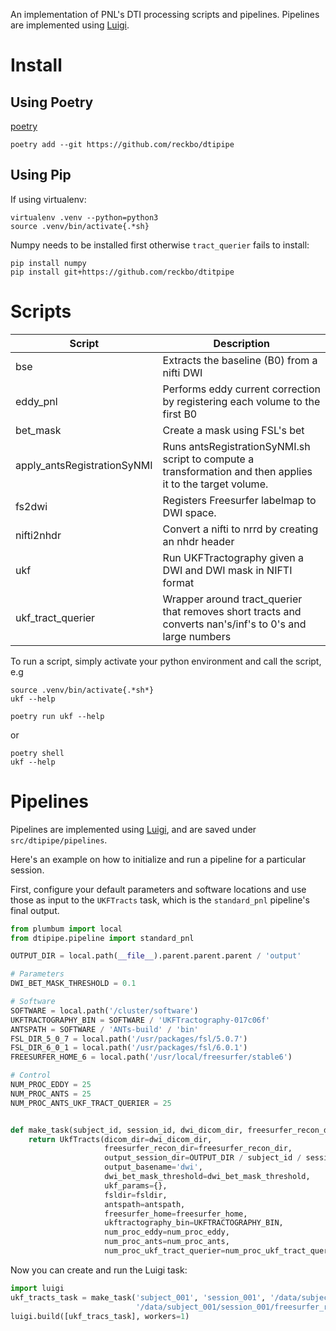 An implementation of PNL's DTI processing scripts and pipelines.  Pipelines
are implemented using [Luigi](https://github.com/spotify/luigi).


# Install

## Using Poetry

[poetry](https://poetry.eustace.io/)

```shell
poetry add --git https://github.com/reckbo/dtipipe
```

## Using Pip

If using virtualenv:

```shell
virtualenv .venv --python=python3
source .venv/bin/activate{.*sh}
```

Numpy needs to be installed first otherwise `tract_querier` fails to install:

```shell
pip install numpy
pip install git+https://github.com/reckbo/dtitpipe
```

# Scripts

| Script                      | Description                                                                                                |
|-----------------------------|------------------------------------------------------------------------------------------------------------|
| bse                         | Extracts the baseline (B0) from a nifti DWI                                                                |
| eddy_pnl                    | Performs eddy current correction by registering each volume to the first B0                                |
| bet_mask                    | Create a mask using FSL's bet                                                                              |
| apply_antsRegistrationSyNMI | Runs antsRegistrationSyNMI.sh script to compute a transformation and then applies it to the target volume. |
| fs2dwi                      | Registers Freesurfer labelmap to DWI space.                                                                |
| nifti2nhdr                  | Convert a nifti to nrrd by creating an nhdr header                                                         |
| ukf                         | Run UKFTractography given a DWI and DWI mask in NIFTI format                                               |
| ukf_tract_querier           | Wrapper around tract_querier that removes short tracts and converts nan's/inf's to 0's and large numbers   |


To run a script, simply activate your python environment and call the script, e.g

```shell
source .venv/bin/activate{.*sh*}
ukf --help
```

```shell
poetry run ukf --help
```

or

```shell
poetry shell
ukf --help
```


# Pipelines

Pipelines are implemented using [Luigi](https://github.com/spotify/luigi), and are saved under `src/dtipipe/pipelines`.

Here's an example on how to initialize and run a pipeline for a particular session.

First, configure your default parameters and software locations and use those as
input to the `UKFTracts` task, which is the `standard_pnl` pipeline's final output.


```python
from plumbum import local
from dtipipe.pipeline import standard_pnl

OUTPUT_DIR = local.path(__file__).parent.parent.parent / 'output'

# Parameters
DWI_BET_MASK_THRESHOLD = 0.1

# Software
SOFTWARE = local.path('/cluster/software')
UKFTRACTOGRAPHY_BIN = SOFTWARE / 'UKFTractography-017c06f'
ANTSPATH = SOFTWARE / 'ANTs-build' / 'bin'
FSL_DIR_5_0_7 = local.path('/usr/packages/fsl/5.0.7')
FSL_DIR_6_0_1 = local.path('/usr/packages/fsl/6.0.1')
FREESURFER_HOME_6 = local.path('/usr/local/freesurfer/stable6')

# Control
NUM_PROC_EDDY = 25
NUM_PROC_ANTS = 25
NUM_PROC_ANTS_UKF_TRACT_QUERIER = 25


def make_task(subject_id, session_id, dwi_dicom_dir, freesurfer_recon_dir):
    return UkfTracts(dicom_dir=dwi_dicom_dir,
                     freesurfer_recon_dir=freesurfer_recon_dir,
                     output_session_dir=OUTPUT_DIR / subject_id / session_id
                     output_basename='dwi',
                     dwi_bet_mask_threshold=dwi_bet_mask_threshold,
                     ukf_params={},
                     fsldir=fsldir,
                     antspath=antspath,
                     freesurfer_home=freesurfer_home,
                     ukftractography_bin=UKFTRACTOGRAPHY_BIN,
                     num_proc_eddy=num_proc_eddy,
                     num_proc_ants=num_proc_ants,
                     num_proc_ukf_tract_querier=num_proc_ukf_tract_querier)
```

Now you can create and run the Luigi task:

```python
import luigi
ukf_tracts_task = make_task('subject_001', 'session_001', '/data/subject_001/session_001/dwi_dicoms/',  
                            '/data/subject_001/session_001/freesurfer_recon')
luigi.build([ukf_tracs_task], workers=1)
```
